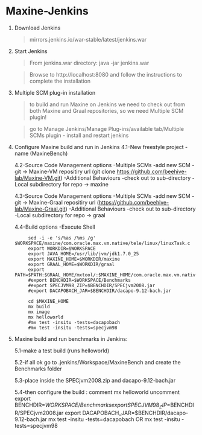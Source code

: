 # Maxine-Jenkins

1) Download Jenkins

	>mirrors.jenkins.io/war-stable/latest/jenkins.war

2) Start Jenkins
	
	>From jenkins.war directory: java -jar jenkins.war
	
	>Browse to http://localhost:8080 and follow the instructions to complete the installation

3) Multiple SCM plug-in installation
	
	>to build and run Maxine on Jenkins we need to check out from both Maxine and Graal repositories, so we need Multiple SCM plugin!
	
	>go to Manage Jenkins/Manage Plug-ins/available tab/Multiple SCMs plugin - install and restart jenkins

4) Configure Maxine build and run in Jenkins
	4.1-New freestyle project - name (MaxineBench)

	4.2-Source Code Management options
		-Multiple SCMs
			-add new SCM
				-git -> Maxine-VM repositiry url (git clone https://github.com/beehive-lab/Maxine-VM.git)
		-Additional Behaviours 
			-check out to sub-directory 
				-Local subdirectory for repo -> maxine
	
	4.3-Source Code Management options
		-Multiple SCMs
			-add new SCM
				-git -> Maxine-Graal repositiry url (https://github.com/beehive-lab/Maxine-Graal.git)
		-Additional Behaviours 
			-check out to sub-directory 
				-Local subdirectory for repo -> graal
	
	4.4-Build options
		-Execute Shell

			sed -i -e 's/%as /%ms /g' $WORKSPACE/maxine/com.oracle.max.vm.native/tele/linux/linuxTask.c
			export WORKDIR=$WORKSPACE
			export JAVA_HOME=/usr/lib/jvm/jdk1.7.0_25
			export MAXINE_HOME=$WORKDIR/maxine
			export GRAAL_HOME=$WORKDIR/graal
			export PATH=$PATH:$GRAAL_HOME/mxtool/:$MAXINE_HOME/com.oracle.max.vm.native/generated/linux/
			#export BENCHDIR=$WORKSPACE/Benchmarks
			#export SPECJVM98_ZIP=$BENCHDIR/SPECjvm2008.jar
			#export DACAPOBACH_JAR=$BENCHDIR/dacapo-9.12-bach.jar
		
			cd $MAXINE_HOME
			mx build
			mx image
			mx helloworld
			#mx test -insitu -tests=dacapobach
			#mx test -insitu -tests=specjvm98

5) Maxine build and run benchmarks in Jenkins:
	
	5.1-make a test build (runs helloworld)
	
	5.2-if all ok go to .jenkins/Workspace/MaxineBench and create the Benchmarks folder
	
	5.3-place inside the SPECjvm2008.zip and dacapo-9.12-bach.jar
	
	5.4-then configure the build : 	comment 	mx helloworld
									uncomment	export BENCHDIR=$WORKSPACE/Benchmarks
												export SPECJVM98_ZIP=$BENCHDIR/SPECjvm2008.jar
												export DACAPOBACH_JAR=$BENCHDIR/dacapo-9.12-bach.jar
												mx test -insitu -tests=dacapobach
												OR
												mx test -insitu -tests=specjvm98
